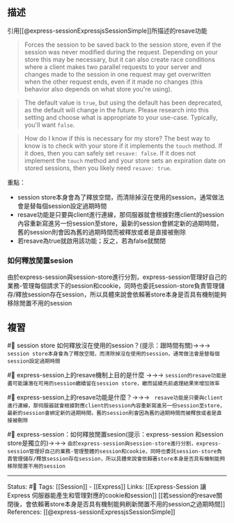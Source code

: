 
## 描述
引用[[@express-sessionExpressjsSessionSimple]]所描述的resave功能
> Forces the session to be saved back to the session store, even if the session was never modified during the request. Depending on your store this may be necessary, but it can also create race conditions where a client makes two parallel requests to your server and changes made to the session in one request may get overwritten when the other request ends, even if it made no changes (this behavior also depends on what store you're using).

> The default value is `true`, but using the default has been deprecated, as the default will change in the future. Please research into this setting and choose what is appropriate to your use-case. Typically, you'll want `false`.

> How do I know if this is necessary for my store? The best way to know is to check with your store if it implements the `touch` method. If it does, then you can safely set `resave: false`. If it does not implement the `touch` method and your store sets an expiration date on stored sessions, then you likely need `resave: true`.

重點：
- session store本身會為了釋放空間，而清除掉沒在使用的session，通常做法會是替每個session設定過期時間
- resave功能是只要與client進行連線，那伺服器就會根據對應client的session內容重新寫進另一份session至store，最新的session會綁定新的過期時間，舊的session則會因為舊的過期時間而被釋放或者是直接被刪除
- 若resave為true就啟用該功能；反之，若為false就關閉

### 如何釋放閒置sesion
由於express-session與session-store進行分割，express-session管理好自己的業務-管理每個請求下的session和cookie，同時也委託session-store負責管理儲存/釋放session存在session，所以具體來說會依賴著store本身是否具有機制能夠移除閒置不用的session

## 複習

#🧠  session store 如何釋放沒在使用的session？(提示：跟時間有關)->->-> `session store本身會為了釋放空間，而清除掉沒在使用的session，通常做法會是替每個session設定過期時間`
<!--SR:!2022-06-28,19,250-->

#🧠 express-session上的resave機制上目的是什麼 ->->-> `session的resave功能是盡可能讓潛在可用的session繼續留在session store，繼而延續先前處理結果來增加效率`
<!--SR:!2022-06-11,6,230-->

#🧠 express-session上的resave功能是什麼？->->-> ` resave功能是只要與client進行連線，那伺服器就會根據對應client的session內容重新寫進另一份session至store，最新的session會綁定新的過期時間，舊的session則會因為舊的過期時間而被釋放或者是直接被刪除`
<!--SR:!2022-07-09,28,250-->

#🧠 express-session：如何釋放閒置sesion(提示：express-session 和session store是獨立的)->->-> `由於express-session與session-store進行分割，express-session管理好自己的業務-管理整體的session和cookie，同時也委託session-store負責管理儲存/釋放session存在session，所以具體來說會依賴著store本身是否具有機制能夠移除閒置不用的session`
<!--SR:!2022-06-12,2,248-->


---
Status: #🌱 
Tags:
[[Session]] - [[Express]]
Links:
[[Express-Session 讓Express 伺服器能產生和管理對應的cookie和session]]
[[若session的resave關閉後，會依賴著store本身是否具有機制能夠刷新閒置不用的session之過期時間]]
References:
[[@express-sessionExpressjsSessionSimple]]